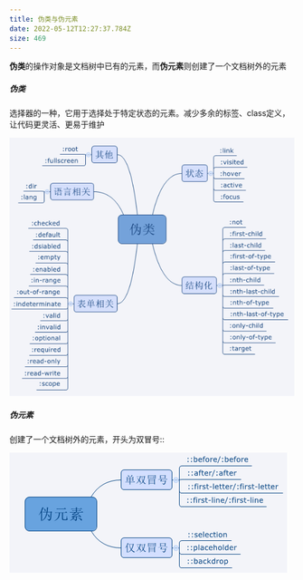 ```yaml
---
title: 伪类与伪元素
date: 2022-05-12T12:27:37.784Z
size: 469
---
```

**伪类**的操作对象是文档树中已有的元素，而**伪元素**则创建了一个文档树外的元素

##### 伪类

选择器的一种，它用于选择处于特定状态的元素。减少多余的标签、class定义，让代码更灵活、更易于维护

![Pseudo-classes](../../public/pseudo/Pseudo-classes.png)

##### 伪元素

创建了一个文档树外的元素，开头为双冒号::

![Pseudo-elements](../../public/pseudo/Pseudo-elements.png)

